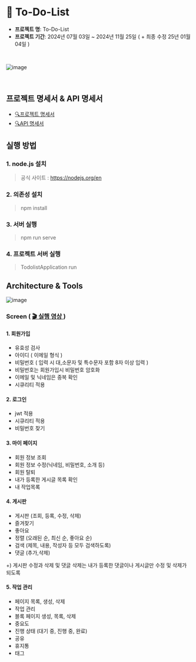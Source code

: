 # 📌 To-Do-List

- **프로젝트 명**: To-Do-List 
- **프로젝트 기간**: 2024년 07월 03일 ~ 2024년 11월 25일 ( + 최종 수정 25년 01월 04일 )
<br>

![image](https://github.com/user-attachments/assets/7ef3bf87-3811-4663-8b25-f4900cbfe5af)

<br>

## 프로젝트 명세서 & API 명세서
- <a href="https://o365deu-my.sharepoint.com/:x:/g/personal/20193182_office_deu_ac_kr/EbAdew-JhnFNiDy2H1IBnC0ByMPUyS1jvPGvT00tVA6Y3w?e=cXZDGy" class="no-underline">🔍프로젝트 명세서</a>
- <a href="https://www.postman.com/research-astronomer-95486919/my-workspace/documentation/k66797g/to-do-list" class="no-underline">🔍API 명세서</a> 

## 실행 방법
### 1.  node.js 설치
> 공식 사이트 : https://nodejs.org/en
### 2.  의존성 설치
> npm install
### 3.  서버 실행
> npm run serve
### 4.  프로젝트 서버 실행
> TodolistApplication run

## Architecture & Tools

![image](https://github.com/user-attachments/assets/182efa26-27bb-4723-a258-33ecfec7c11e)


### Screen ( <a href="https://youtu.be/eMcfJc47V1U" class="no-underline">🎬 실행 영상 </a>)


#### 1. 회원가입
- 유효성 검사
- 아이디 ( 이메일 형식 )
- 비밀번호 ( 입력 시 대,소문자 및 특수문자 포함 8자 이상 입력 )
- 비밀번호는 회원가입시 비밀번호 암호화
- 이메일 및 닉네임은 중복 확인
- 시큐리티 적용
 
  
#### 2. 로그인
- jwt 적용
- 시큐리티 적용
- 비밀번호 찾기

#### 3. 마이 페이지
- 회원 정보 조회
- 회원 정보 수정(닉네임, 비밀번호, 소개 등)
- 회원 탈퇴
- 내가 등록한 게시글 목록 확인
- 내 작업목록

<h4>4. 게시판</h4>

- 게시판 (조회, 등록, 수정, 삭제)
- 즐겨찾기
- 좋아요
- 정렬 (오래된 순, 최신 순, 좋아요 순)
- 검색 (제목, 내용, 작성자 등 모두 검색하도록)
- 댓글 (추가,삭제)

+) 게시판 수정과 삭제 및 댓글 삭제는 내가 등록한 댓글이나 게시글만 수정 및 삭제가 되도록

<h4>5. 작업 관리</h4>

- 페이지 목록, 생성, 삭제
- 작업 관리
- 블록 페이지 생성, 목록, 삭제
- 중요도
- 진행 상태 (대기 중, 진행 중, 완료)
- 공유
- 휴지통
- 태그


